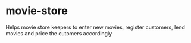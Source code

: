 # movie-store
Helps movie store keepers to enter new movies, register customers, lend movies and price the cutomers accordingly
